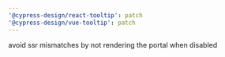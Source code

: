```yaml
---
'@cypress-design/react-tooltip': patch
'@cypress-design/vue-tooltip': patch
---
```


avoid ssr mismatches by not rendering the portal when disabled
